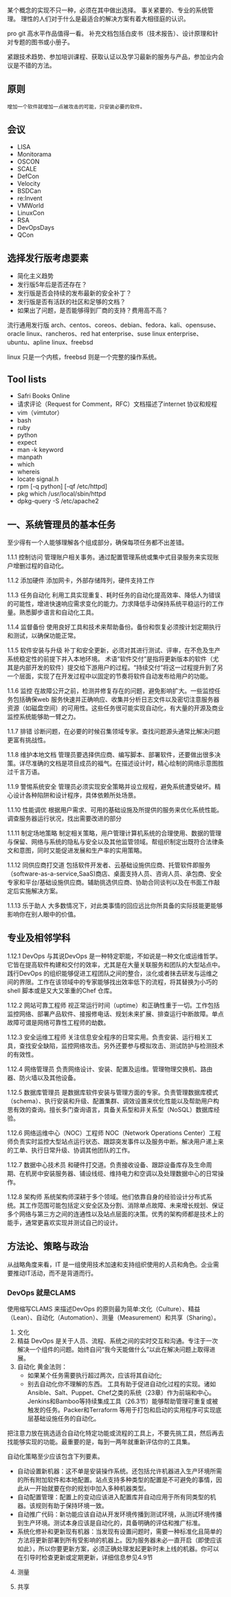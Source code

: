某个概念的实现不只一种，必须在其中做出选择。
事关紧要的、专业的系统管理。
理性的人们对于什么是最适合的解决方案有着大相径庭的认识。

pro git 高水平作品值得一看。
补充文档包括白皮书（技术报告）、设计原理和针对专题的图书或小册子。

紧跟技术趋势、参加培训课程、获取认证以及学习最新的服务与产品，参加业内会议是不错的方法。

## 原则
	增加一个软件就增加一点被攻击的可能，只安装必要的软件。

## 会议
- LISA
- Monitorama
- OSCON
- SCALE
- DefCon
- Velocity
- BSDCan
- re:Invent
- VMWorld
- LinuxCon
- RSA
- DevOpsDays
- QCon


## 选择发行版考虑要素
- 简化主义趋势
- 发行版5年后是否还存在？
- 发行版是否会持续的发布最新的安全补丁？
- 发行版是否有活跃的社区和足够的文档？
- 如果出了问题，是否能够得到厂商的支持？费用高不高？

流行通用发行版
arch、centos、coreos、debian、fedora、kali、opensuse、oracle linux、rancheros、red hat enterprise、suse linux enterprise、ubuntu、apline linux、freebsd

linux 只是一个内核，freebsd 则是一个完整的操作系统。

## Tool lists
- Safri Books Online
- 请求评论（Request for Comment，RFC）文档描述了internet 协议和规程
- vim（vimtutor）
- bash
- ruby
- python
- expect
- man -k keyword
- manpath
- which
- whereis
- locate signal.h
- rpm [-q python] [-qf /etc/httpd]
- pkg which /usr/local/sbin/httpd
- dpkg-query -S /etc/apache2 

## 一、系统管理员的基本任务
至少得有一个人能够理解各个组成部分，确保每项任务都不出差错。

1.1.1 控制访问
	管理账户相关事务。通过配置管理系统或集中式目录服务来实现账户增删过程的自动化。

1.1.2 添加硬件
	添加网卡，外部存储阵列，硬件支持工作

1.1.3 任务自动化
	利用工具实现重复、耗时任务的自动化提高效率、降低人为错误的可能性，增进快速响应需求变化的能力。力求降低手动保持系统平稳运行的工作量。熟悉脚步语言和自动化工具。

1.1.4 监督备份
	使用良好工具和技术来帮助备份。备份和恢复必须按计划定期执行和测试，以确保功能正常。

1.1.5 软件安装与升级
	补丁和安全更新，必须对其进行测试、评审，在不危及生产系统稳定性的前提下并入本地环境。
	术语“软件交付”是指将更新版本的软件（尤其是内部开发的软件）提交给下游用户的过程。“持续交付”将这一过程提升到了另一个层面，实现了在开发过程中以固定的节奏将软件自动发布给用户的功能。

1.1.6 监控
	在故障公开之前，检测并修复存在的问题，避免影响扩大。一些监控任务包括确保web 服务快速并正确响应、收集并分析日志文件以及密切注意服务器资源（如磁盘空间）的可用性。这些任务很可能实现自动化，有大量的开源及商业监控系统能够助一臂之力。

1.1.7 排错
	诊断问题，在必要的时候召集领域专家。查找问题源头通常比解决问题更富有挑战性。

1.1.8 维护本地文档
	管理员要选择供应商、编写脚本、部署软件，还要做出很多决策。详尽准确的文档是项目成员的福气。在描述设计时，精心绘制的网络示意图胜过千言万语。

1.1.9 警惕系统安全
	管理员必须实现安全策略并设立规程，避免系统遭受破坏。精心设计各种陷阱和设计程序，具体依赖所处场景。

1.1.10 性能调优
	根据用户需求、可用的基础设施及所提供的服务来优化系统性能。调查服务器运行状况，找出需要改进的部分

1.1.11 制定场地策略
	制定相关策略，用户管理计算机系统的合理使用、数据的管理与保留、网络与系统的隐私与安全以及其他监管领域。帮组织制定出既符合法律条文和意图，同时又能促进发展和生产率的实用策略。

1.1.12 同供应商打交道
	包括软件开发者、云基础设施供应商、托管软件即服务（software-as-a-service,SaaS)商店、桌面支持人员、咨询人员、承包商、安全专家和平台/基础设施供应商。辅助挑选供应商、协助合同谈判以及在书面工作敲定后实施解决方案。

1.1.13 乐于助人
	大多数情况下，对此类事情的回应远比你所具备的实际技能更能够影响你在别人眼中的价值。


## 专业及相邻学科
1.12.1 DevOps
	与其说DevOps 是一种特定职能，不如说是一种文化或运维哲学。它皆在提高软件构建和交付的效率，尤其是在大量关联服务和团队的大型站点中。践行DevOps 的组织能够促进工程团队之间的整合，淡化或者抹去研发与运维之间的界限。工作在该领域中的专家能够找出效率低下的流程，将其替换为小巧的shell 脚本或是又大又笨重的Chef 仓库。

1.12.2 网站可靠工程师
	视正常运行时间（uptime）和正确性重于一切。工作包括监控网络、部署产品软件、接报修电话、规划未来扩展、排查运行中断故障。单点故障可谓是网络可靠性工程师的劫数。

1.12.3 安全运维工程师
	关注信息安全程序的日常实用。负责安装、运行相关工具，查找安全缺陷，监控网络攻击。另外还要参与模拟攻击、测试防护与检测技术的有效性。

1.12.4 网络管理员
	负责网络设计、安装、配置及运维。管理物理交换机、路由器、防火墙以及其他设备。

1.12.5 数据库管理员
	是数据库软件安装与管理方面的专家。负责管理数据库模式（schema）、执行安装和升级、配置集群、调效设置来优化性能以及帮助用户构思有效的查询。擅长多门查询语言，具备关系型和非关系型（NoSQL）数据库经验。

1.12.6 网络运维中心（NOC）工程师
	NOC（Network Operations Center）工程师负责实时监控大型站点运行状态、跟踪突发事件以及服务中断。解决用户递上来的工单、执行日常升级、协调其他团队的工作。

1.12.7 数据中心技术员
	和硬件打交道。负责接收设备、跟踪设备库存及生命周期、在机房中安装服务器、铺设线缆、维持电力和空调以及处理数据中心的日常操作。

1.12.8 架构师
	系统架构师深耕于多个领域。他们依靠自身的经验设计分布式系统。其工作范围可能包括定义安全区及分割、消除单点故障、未来增长规划、保证多个网络与第三方之间的连通性以及站点层面的决策。优秀的架构师都是技术上的能手，通常更喜欢实现并测试自己的设计。















## 方法论、策略与政治
从战略角度来看，IT 是一组使用技术加速和支持组织使用的人员和角色。企业需要推动IT活动，而不是背道而行。

### DevOps 就是CLAMS
使用缩写CLAMS 来描述DevOps 的原则最为简单:文化（Culture）、精益（Lean）、自动化（Automation）、测量（Measurement）和共享（Sharing）。

1. 文化
2. 精益
	DevOps 是关于人员、流程、系统之间的实时交互和沟通。专注于一次解决一个组件的问题。始终自问“我今天能做什么”以此在解决问题上取得进展。
3. 自动化
	黄金法则：
	- 如果某个任务需要执行超过两次，应该将其自动化;
	- 别去自动化你不理解的东西。
工具有助于促进自动化过程的实现。诸如Ansible、Salt、Puppet、Chef之类的系统（23章）作为前端和中心。Jenkins和Bamboo等持续集成工具（26.3节）能够帮助管理可重复或被触发的任务。Packer和Terraform 等用于打包和启动的实用程序可实现底层基础设施任务的自动化。

把注意力放在挑选适合自动化特定功能或流程的工具上，不要先挑工具，然后再去找能够实现的功能。最重要的是，每到一两年就重新评估你的工具集。

自动化策略至少应该包含下列要素。
- 自动设置新机器：这不单是安装操作系统。还包括允许机器进入生产环境所需的所有附加软件和本地配置。站点支持多种类型的配置是不可避免的事情，因此从一开始就要在你的规划中加入多种机器类型。
- 自动配置管理：配置上的变动应该进入配置库并自动应用于所有同类型的机器。该规则有助于保持环境一致。
- 自动推广代码：新功能应该自动从开发环境传播到测试环境，从测试环境传播到生产环境。测试本身应该是自动化的，具备明确的评估和推广标准。
- 系统化修补和更新现有机器：当发现有设置问题时，需要一种标准化且简单的方法将更新部署到所有受影响的机器上。因为服务器未必一直开启（即使应该如此），所以你要更新方案，必须正确处理发起更新时未上线的机器。你可以在引导时检查更新或定期更新，详细信息参见4.9节
4. 测量

5. 共享

#### 












